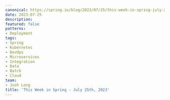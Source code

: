 ```yaml
---
canonical: https://spring.io/blog/2023/07/25/this-week-in-spring-july-25th-2023
date: 2023-07-25
description: 
featured: false
patterns:
- Deployment
tags:
- Spring
- Kubernetes
- DevOps
- Microservices
- Integration
- Data
- Batch
- Cloud
team:
- Josh Long
title: 'This Week in Spring - July 25th, 2023'
---
```




